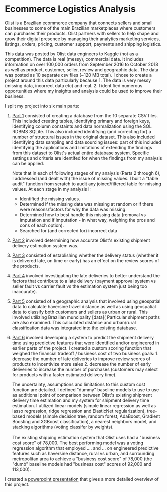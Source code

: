 # Ecommerce Logistics Analysis

[Olist](https://olist.com/) is a Brazilian ecommerce company that connects sellers and small businesses to some of the main Brazilian marketplaces where customers can purchases their products. Olist partners with sellers to help shape and grow their digital presence by managing their analytics marketing services, listings, orders, pricing, customer support, payments and shipping logistics. 

This [data](https://www.kaggle.com/olistbr/brazilian-ecommerce) was posted by Olist data engineers to Kaggle (not as a competition). The data is real (messy), commercial data. It includes information on over 100,000 orders from September 2016 to October 2018 as well as product, customer, seller, review and geographic data. The data was posted as 10 separate csv files (~120 MB total). I chose to create a project around this data particularly because 1. The data is very messy (missing data, incorrect data etc) and real. 2. I identified numerous opportunities where my insights and analysis could be used to improve their business.

I split my project into six main parts:

1. [Part 1](0_ELA.ipynb) consisted of creating a database from the 10 separate CSV files. This included creating tables, identifying primary and foreign keys, identifying column constaints and data normalization using the SQL RDBMS SQLite. This also included identifying (and correcting for) a number of structural issues in the original dataset. This also included identifying data sampling and data sourcing issues: part of this included identifying the applications and limitations of extending the findings from this dataset to Olist's actual entire database system. Specific settings and criteria are identifed for when the findings from my analysis can be applied. 

    Note that in each of following stages of my analysis (Parts 2 through 6), I addressed (and dealt with) the issue of missing values. I built a "table audit" function from scratch to audit any joined/filtered table for missing values. At each stage in my analysis I: 
    * Identified the missing values. 
    * Determined if the missing data was missing at random or if there were reasons/factors for why the data was missing.
    * Determined how to best handle this missing data (removal vs imputation and if imputation - in what way, weighing the pros and cons of each option).
    * Searched for (and corrected for) incorrect data

2. [Part 2](1_ELA.ipynb) involved determining how accurate Olist's existing shipment delivery estimation system was. 

3. [Part 3](2_ELA.ipynb) consisted of establishing whether the delivery status (whether it is delivered late, on time or early) has an effect on the review scores of the products. 

4. [Part 4](3_ELA.ipynb) involved investigating the late deliveries to better understand the factors that contribute to a late delivery (payment approval system vs seller fault vs carrier fault vs the estimation system just being too inaccurate).

5. [Part 5](4_ELA.ipynb) consisted of a geographic analysis that involved using geospatial data to calculate haversine travel distance as well as using geospatial data to classify both customers and sellers as urban or rural. This involved utilizing Brazilian muncipality [data]( Particular shipment paths are also examined. This calculated distance and urban/rural classification data was integrated into the existing database.  

6. [Part 6](5_ELA.ipynb) involved developing a system to predict the shipment delivery time using predictive features that were identified and/or engineered in earlier parts of the project. I created a custom scoring function that weighed the financial tradeoff / business cost of  two business goals: 1. decrease the number of late deliveries to improve review scores of products to incentivize more sales 2. decrease the number of early deliveries to increase the number of purchases (customers may select for products with a faster estimated delivery time).

    The uncertainty, assumptions and limitations to this custom cost function are detailed. I defined "dummy" baseline models to use to use as additional point of comparison between Olist's existing shipment delivery time estimation and my system for shipment delivery time estimation. I utilized linear models (simple linear regression as well as lasso regression, ridge regression and ElasticNet regularization), tree-based models (simple decision tree, random forest, AdaBoost, Gradient Boosting and XGBoost classification), a nearest neighbors model, and stacking algorithms (voting classifer by weights).<br><br> The existing shipping estimation system that Olist uses had a "business cost score" of 78,000. The best performing model was a voting regression algorithm that employed .... and ... on engineered predictive features such as haversine distance, rural vs urban, and surrounding metropolitan area to achieve a "business cost score" of 78,000 (the "dumb" baseline models had "business cost" scores of 92,000 and 113,000). 
    
I created a [powerpoint presentation](Ecommerce_Logistics_Analysis_presentation.pdf) that gives a more detailed overview of this project. 